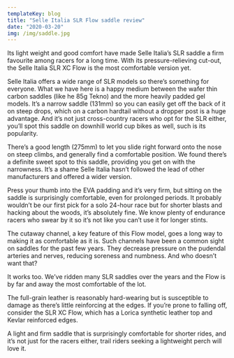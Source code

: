 ```yaml
---
templateKey: blog
title: "Selle Italia SLR Flow saddle review"
date: "2020-03-20"
img: /img/saddle.jpg
---
```


Its light weight and good comfort have made Selle Italia’s SLR saddle a firm favourite among racers for a long time. With its pressure-relieving cut-out, the Selle Italia SLR XC Flow is the most comfortable version yet.

Selle Italia offers a wide range of SLR models so there’s something for everyone. What we have here is a happy medium between the wafer thin carbon saddles (like he 85g Tekno) and the more heavily padded gel models.
It’s a narrow saddle (131mm) so you can easily get off the back of it on steep drops, which on a carbon hardtail without a dropper post is a huge advantage. And it’s not just cross-country racers who opt for the SLR either, you’ll spot this saddle on downhill world cup bikes as well, such is its popularity.

There’s a good length (275mm) to let you slide right forward onto the nose on steep climbs, and generally find a comfortable position. We found there’s a definite sweet spot to this saddle, providing you get on with the narrowness. It’s a shame Selle Italia hasn’t followed the lead of other manufacturers and offered a wider version.

Press your thumb into the EVA padding and it’s very firm, but sitting on the saddle is surprisingly comfortable, even for prolonged periods. It probably wouldn’t be our first pick for a solo 24-hour race but for shorter blasts and hacking about the woods, it’s absolutely fine. We know plenty of endurance racers who swear by it so it’s not like you can’t use it for longer stints.

The cutaway channel, a key feature of this Flow model, goes a long way to making it as comfortable as it is. Such channels have been a common sight on saddles for the past few years. They decrease pressure on the pudendal arteries and nerves, reducing soreness and numbness. And who doesn’t want that?

It works too. We’ve ridden many SLR saddles over the years and the Flow is by far and away the most comfortable of the lot.

The full-grain leather is reasonably hard-wearing but is susceptible to damage as there’s little reinforcing at the edges. If you’re prone to falling off, consider the SLR XC Flow, which has a Lorica synthetic leather top and Kevlar reinforced edges.

A light and firm saddle that is surprisingly comfortable for shorter rides, and it’s not just for the racers either, trail riders seeking a lightweight perch will love it.